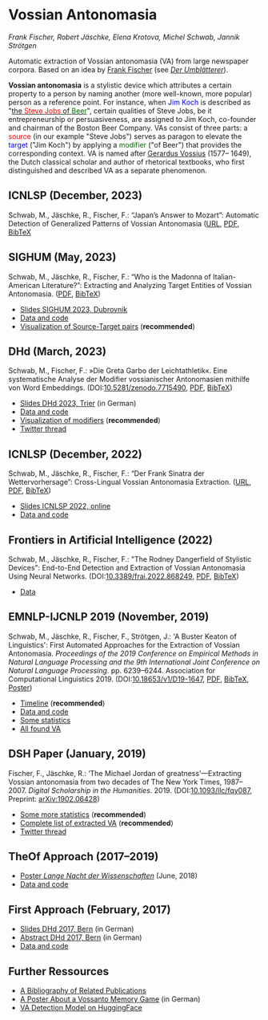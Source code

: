 # Vossian Antonomasia

*Frank Fischer, Robert Jäschke, Elena Krotova, Michel Schwab, Jannik Strötgen*

Automatic extraction of Vossian antonomasia (VA) from large newspaper
corpora. Based on an idea by [Frank Fischer](https://twitter.com/umblaetterer)
(see *[Der Umblätterer](http://www.umblaetterer.de/datenzentrum/vossianische-antonomasien.html)*).

**Vossian antonomasia** is a stylistic device which attributes a
certain property to a person by naming another (more well-known, more
popular) person as a reference point. For instance, when <span
style='color:blue;'>Jim Koch</span> is described as "<a
href='https://www.theatlantic.com/magazine/archive/2014/11/the-steve-jobs-of-beer/380790/)'>the
<span style='color:red'>Steve Jobs</span> of <span
style='color:darkgreen'>Beer</span></a>", certain qualities of Steve
Jobs, be it entrepreneurship or persuasiveness, are assigned to Jim
Koch, co-founder and chairman of the Boston Beer Company.  VAs consist
of three parts: a <span style='color:red;'>source</span> (in our
example "Steve Jobs") serves as paragon to elevate the <span
style='color:blue;'>target</span> ("Jim Koch") by applying a <span
style='color:darkgreen;'>modifier</span> ("of Beer") that provides the
corresponding context.  VA is named after [Gerardus
Vossius](https://en.wikipedia.org/wiki/Gerardus_Vossius) (1577– 1649),
the Dutch classical scholar and author of rhetorical textbooks, who
first distinguished and described VA as a separate phenomenon.

## ICNLSP (December, 2023)
Schwab, M., Jäschke, R., Fischer, F.: “Japan’s Answer to Mozart”:
Automatic Detection of Generalized Patterns of Vossian Antonomasia
([URL](https://aclanthology.org/2023.icnlsp-1.10),
[PDF](https://aclanthology.org/2023.icnlsp-1.10.pdf),
[BibTeX](https://www.bibsonomy.org/bib/publication/0bfda0bad59a0529b9ea3180be45de1d/jaeschke)


## SIGHUM (May, 2023)
Schwab, M., Jäschke, R., Fischer, F.: “Who is
the Madonna of Italian-American Literature?”: Extracting and Analyzing
Target Entities of Vossian Antonomasia.
([PDF](https://sighum.files.wordpress.com/2023/03/latech-clfl-2023-unofficial-proceedings.pdf),
[BibTeX](tba))

- [Slides SIGHUM 2023, Dubrovnik](https://schwabmi.github.io/presentations/2023-05-05-sighum/)
- [Data and code](https://github.com/weltliteratur/vossanto/tree/master/sighum2023)
- [Visualization of Source-Target pairs](sighum2023/graph.html) (**recommended**)


## DHd (March, 2023)
Schwab, M., Fischer, F.: »Die Greta Garbo der Leichtathletik«.
Eine systematische Analyse der Modifier vossianischer
Antonomasien mithilfe von Word Embeddings.
(DOI:[10.5281/zenodo.7715490](https://doi.org/10.5281/zenodo.7715490),
[PDF](https://zenodo.org/record/7715490/files/SCHWAB_Michel__Die_Greta_Garbo_der_Leichtathletik____Eine_sy.pdf?download=1),
[BibTeX](https://www.bibsonomy.org/bibtex/2de024e4cfd50172144a4041eae3642d1/mschwab))

- [Slides DHd 2023, Trier](https://lehkost.github.io/slides/2023-03-17-trier-dhd/index.html) (in German)
- [Data and code](https://github.com/weltliteratur/vossanto/tree/master/dhd2023)
- [Visualization of modifiers](dhd2023/modifier.html) (**recommended**)
- [Twitter thread](https://twitter.com/umblaetterer/status/1636685384821211138)

## ICNLSP (December, 2022)
Schwab, M., Jäschke, R., Fischer, F.: “Der Frank Sinatra der
Wettervorhersage”: Cross-Lingual Vossian Antonomasia Extraction.
([URL](https://aclanthology.org/2022.icnlsp-1.33/),
[PDF](https://aclanthology.org/2022.icnlsp-1.33.pdf),
[BibTeX](https://www.bibsonomy.org/bib/bibtex/2e68d487a554f79407c532889e826b3d8/jaeschke))

- [Slides ICNLSP 2022, online](https://schwabmi.github.io/presentations/2022-12-17-icnlsp/)
- [Data and code](https://github.com/weltliteratur/vossanto/tree/master/icnlsp2022)


## Frontiers in Artificial Intelligence (2022)
Schwab, M., Jäschke, R., Fischer, F.: "The Rodney Dangerfield of Stylistic Devices":
End-to-End Detection and Extraction of
Vossian Antonomasia Using Neural Networks.
(DOI:[10.3389/frai.2022.868249](https://doi.org/10.3389/frai.2022.868249),
[PDF](https://www.frontiersin.org/articles/10.3389/frai.2022.868249/abstract),
[BibTeX](https://www.bibsonomy.org/bib/publication/2ec528a4b293f3ddc9582fcdeed6c6f9/jaeschke))

- [Data](https://github.com/weltliteratur/vossanto/tree/master/frontiers)


## EMNLP-IJCNLP 2019 (November, 2019)
Schwab, M., Jäschke, R., Fischer, F., Strötgen, J.: 'A Buster Keaton
of Linguistics': First Automated Approaches for the Extraction of
Vossian Antonomasia. *Proceedings of the 2019 Conference on Empirical
Methods in Natural Language Processing and the 9th International Joint
Conference on Natural Language Processing*. pp. 6239–6244. Association
for Computational
Linguistics 2019. (DOI:[10.18653/v1/D19-1647](https://doi.org/10.18653/v1/D19-1647),
[PDF](https://www.aclweb.org/anthology/D19-1647.pdf),
[BibTeX](https://www.bibsonomy.org/bib/bibtex/25d30fd8911ded13edd4c0f07bd73e624/jaeschke),
[Poster](https://doi.org/10.6084/m9.figshare.10069886))

- [Timeline](timeline) (**recommended**)
- [Data and code](https://github.com/weltliteratur/vossanto/tree/master/emnlp-ijcnlp2019)
- [Some statistics](emnlp-ijcnlp2019/statistics.md)
- [All found VA](emnlp-ijcnlp2019/vossantos.md)

## DSH Paper (January, 2019)
Fischer, F., Jäschke, R.: ‘The Michael Jordan of greatness’—Extracting
Vossian antonomasia from two decades of The New York Times,
1987–2007. *Digital Scholarship in the Humanities*. 2019.
(DOI:[10.1093/llc/fqy087](https://doi.org/10.1093/llc/fqy087),
Preprint: [arXiv:1902.06428](https://arxiv.org/abs/1902.06428))

- [Some more statistics](theof/humans/statistics.md) (**recommended**)
- [Complete list of extracted VA](theof/humans/vossantos.md) (**recommended**)
- [Twitter thread](https://twitter.com/umblaetterer/status/1097865223564869635)


## TheOf Approach (2017–2019)
- [Poster *Lange Nacht der Wissenschaften*](https://doi.org/10.6084%2fm9.figshare.6531140) (June, 2018)
- [Data and code](https://github.com/weltliteratur/vossanto/tree/master/theof)


## First Approach (February, 2017)
- [Slides DHd 2017, Bern](https://lehkost.github.io/slides/2017-bern/) (in German)
- [Abstract DHd 2017, Bern](http://www.dhd2017.ch/wp-content/uploads/2017/02/Abstractband_ergaenzt.pdf#page=122) (in German)
- [Data and code](first)


## Further Ressources

- [A Bibliography of Related Publications](https://www.bibsonomy.org/user/jaeschke/vossanto)
- [A Poster About a Vossanto Memory Game](https://doi.org/10.6084/m9.figshare.6531140) (in German)
- [VA Detection Model on HuggingFace](https://huggingface.co/mschwab/va_bert_classification)
